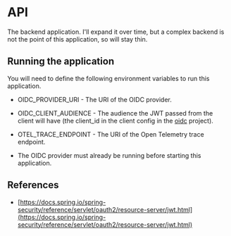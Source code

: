 # API

The backend application. I'll expand it over time, but a complex backend is not the point of this application, so will stay thin.

## Running the application

You will need to define the following environment variables to run this application.

- OIDC_PROVIDER_URI - The URI of the OIDC provider.
- OIDC_CLIENT_AUDIENCE - The audience the JWT passed from the client will have (the client_id in the client config in the [oidc](../oidc) project).
- OTEL_TRACE_ENDPOINT - The URI of the Open Telemetry trace endpoint.

- The OIDC provider must already be running before starting this application.

## References

- [https://docs.spring.io/spring-security/reference/servlet/oauth2/resource-server/jwt.html](https://docs.spring.io/spring-security/reference/servlet/oauth2/resource-server/jwt.html)